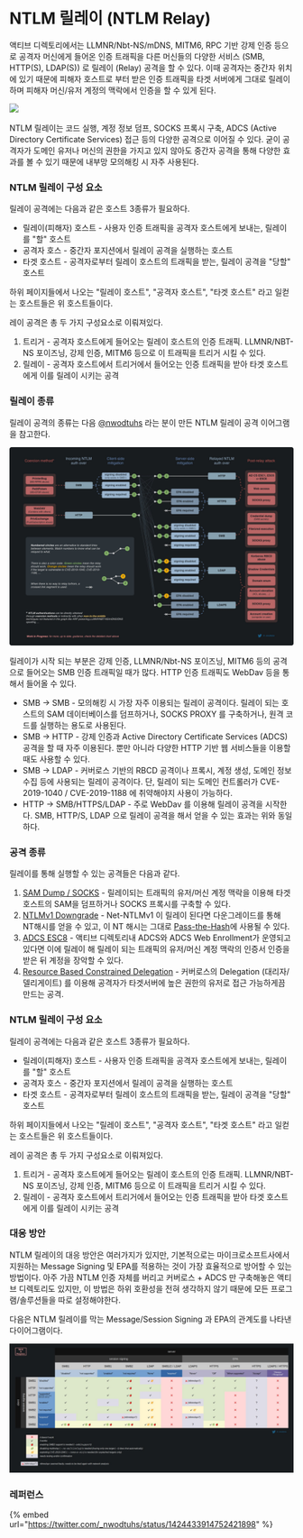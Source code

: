 # NTLM 릴레이 (NTLM Relay)

액티브 디렉토리에서는 LLMNR/Nbt-NS/mDNS, MITM6, RPC 기반 강제 인증 등으로 공격자 머신에게 들어온 인증 트래픽을 다른 머신들의 다양한 서비스 (SMB, HTTP(S), LDAP(S)) 로 릴레이 (Relay) 공격을 할 수 있다. 이때 공격자는 중간자 위치에 있기 때문에 피해자 호스트로 부터 받은 인증 트래픽을 타겟 서버에게 그대로 릴레이하며 피해자 머신/유저 계정의 맥락에서 인증을 할 수 있게 된다.

![](../../.gitbook/assets/ntlm-relay-simple.drawio\(1\).png)

NTLM 릴레이는 코드 실행, 계정 정보 덤프, SOCKS 프록시 구축, ADCS (Active Directory Certificate Services) 접근 등의 다양한 공격으로 이어질 수 있다. 굳이 공격자가 도메인 유저나 머신의 권한을 가지고 있지 않아도 중간자 공격을 통해 다양한 효과를 볼 수 있기 때문에 내부망 모의해킹 시 자주 사용된다.

### NTLM 릴레이 구성 요소

릴레이 공격에는 다음과 같은 호스트 3종류가 필요하다.

* 릴레이(피해자) 호스트 - 사용자 인증 트래픽을 공격자 호스트에게 보내는, 릴레이를 "할" 호스트
* 공격자 호스 - 중간자 포지션에서 릴레이 공격을 실행하는 호스트
* 타겟 호스트 - 공격자로부터 릴레이 호스트의 트래픽을 받는, 릴레이 공격을 "당할" 호스트

하위 페이지들에서 나오는 "릴레이 호스트", "공격자 호스트", "타겟 호스트" 라고 일컫는 호스트들은 위 호스트들이다.

레이 공격은 총 두 가지 구성요소로 이뤄져있다.

1. 트리거 - 공격자 호스트에게 들어오는 릴레이 호스트의 인증 트래픽. LLMNR/NBT-NS 포이즈닝, 강제 인증, MITM6 등으로 이 트래픽을 트리거 시킬 수 있다.
2. 릴레이 - 공격자 호스트에서 트리거에서 들어오는 인증 트래픽을 받아 타겟 호스트에게 이를 릴레이 시키는 공격

### 릴레이 종류

릴레이 공격의 종류는 다음 [@nwodtuhs](https://twitter.com/\_nwodtuhs/) 라는 분이 만든 NTLM 릴레이 공격 이어그램을 참고한다.

![](../../.gitbook/assets/ntlm-relay-nwodtuhs.jpg)

릴레이가 시작 되는 부분은 강제 인증, LLMNR/Nbt-NS 포이즈닝, MITM6 등의 공격으로 들어오는 SMB 인증 트래픽일 때가 많다. HTTP 인증 트래픽도 WebDav 등을 통해서 들어올 수 있다.

* SMB -> SMB - 모의해킹 시 가장 자주 이용되는 릴레이 공격이다. 릴레이 되는 호스트의 SAM 데이터베이스를 덤프하거나, SOCKS PROXY 를 구축하거나, 원격 코드를 실행하는 용도로 사용된다.
* SMB -> HTTP - 강제 인증과 Active Directory Certificate Services (ADCS) 공격을 할 때 자주 이용된다. 뿐만 아니라 다양한 HTTP 기반 웹 서비스들을 이용할때도 사용할 수 있다.
* SMB -> LDAP - 커버로스 기반의 RBCD 공격이나 프록시, 계정 생성, 도메인 정보 수집 등에 사용되는 릴레이 공격이다. 단, 릴레이 되는 도메인 컨트롤러가 CVE-2019-1040 / CVE-2019-1188 에 취약해야지 사용이 가능하다.
* HTTP -> SMB/HTTPS/LDAP - 주로 WebDav 를 이용해 릴레이 공격을 시작한다. SMB, HTTP/S, LDAP 으로 릴레이 공격을 해서 얻을 수 있는 효과는 위와 동일하다.

### 공격 종류

릴레이를 통해 실행할 수 있는 공격들은 다음과 같다.

1. [SAM Dump / SOCKS](https://www.xn--hy1b43d247a.com/credential-access/ntlm-relay/smb-to-smb#undefined) - 릴레이되는 트래픽의 유저/머신 계정 맥락을 이용해 타겟 호스트의 SAM을 덤프하거나 SOCKS 프록시를 구축할 수 있다.
2. [NTLMv1 Downgrade](../ntlm-downgrade.md) - Net-NTLMv1 이 릴레이 된다면 다운그레이드를 통해 NT해시를 얻을 수 있고, 이 NT 해시는 그대로 [Pass-the-Hash](../../lateral-movement/pass-the-hash.md)에 사용될 수 있다.
3. [ADCS ESC8](../../privilege-escalation/ad/adcs/#esc-8) - 액티브 디렉토리내 ADCS와 ADCS Web Enrollment가 운영되고 있다면 이에 릴레이 해 릴레이 되는 트래픽의 유저/머신 계정 맥락의 인증서 인증을 받은 뒤 계정을 장악할 수 있다.
4. [Resource Based Constrained Delegation](broken-reference/) - 커버로스의 Delegation (대리자/델리게이트) 를 이용해 공격자가 타겟서버에 높은 권한의 유저로 접근 가능하게끔 만드는 공격.

### NTLM 릴레이 구성 요소

릴레이 공격에는 다음과 같은 호스트 3종류가 필요하다.

* 릴레이(피해자) 호스트 - 사용자 인증 트래픽을 공격자 호스트에게 보내는, 릴레이를 "할" 호스트
* 공격자 호스 - 중간자 포지션에서 릴레이 공격을 실행하는 호스트
* 타겟 호스트 - 공격자로부터 릴레이 호스트의 트래픽을 받는, 릴레이 공격을 "당할" 호스트

하위 페이지들에서 나오는 "릴레이 호스트", "공격자 호스트", "타겟 호스트" 라고 일컫는 호스트들은 위 호스트들이다.

레이 공격은 총 두 가지 구성요소로 이뤄져있다.

1. 트리거 - 공격자 호스트에게 들어오는 릴레이 호스트의 인증 트래픽. LLMNR/NBT-NS 포이즈닝, 강제 인증, MITM6 등으로 이 트래픽을 트리거 시킬 수 있다.
2. 릴레이 - 공격자 호스트에서 트리거에서 들어오는 인증 트래픽을 받아 타겟 호스트에게 이를 릴레이 시키는 공격

### 대응 방안

NTLM 릴레이의 대응 방안은 여러가지가 있지만, 기본적으로는 마이크로소프트사에서 지원하는 Message Signing 및 EPA를 적용하는 것이 가장 효율적으로 방어할 수 있는 방법이다. 아주 가끔 NTLM 인증 자체를 버리고 커버로스 + ADCS 만 구축해놓은 액티브 디렉토리도 있지만, 이 방법은 하위 호환성을 전혀 생각하지 않기 때문에 모든 프로그램/솔루션들을 따로 설정해야한다.

다음은 NTLM 릴레이를 막는 Message/Session Signing 과 EPA의 관계도를 나타낸 다이어그램이다.

![\\](../../.gitbook/assets/ntlm-relay-nwodtuhs-2.jpg)

### 레퍼런스

{% embed url="https://twitter.com/_nwodtuhs/status/1424433914752421898" %}
